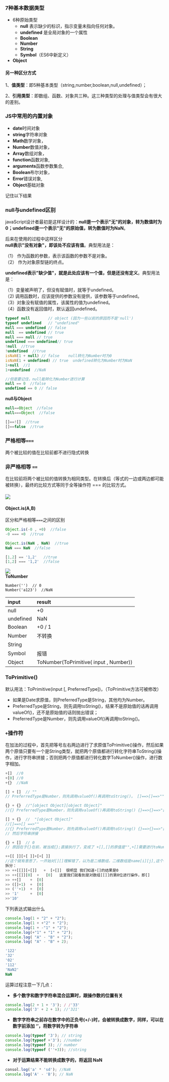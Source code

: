 ### 7种基本数据类型

* 6种原始类型
  * **null** 表示缺少的标识，指示变量未指向任何对象。
  * **undefined** 是全局对象的一个属性
  * **Boolean**
  * **Number**
  * **String**
  * **Symbol**（ES6中新定义）
* **Object**

#### 另一种区分方式

1、**值类型**：即5种基本类型（string,number,boolean,null,undefined）；

2、**引用类型**：即数组、函数、对象共三种。这三种类型的处理与值类型会有很大的差别。

### JS中常用的内置对象

* **date**时间对象
* **string**字符串对象
* **Math**数学对象，
* **Number**数值对象，
* **Array**数组对象，
* **function**函数对象,
* **arguments**函数参数集合,
* **Boolean**布尔对象，
* **Error**错误对象,
* **Object**基础对象

记住以下结果

### **null与undefined区别**

javaScript设计者最初是这样设计的：**null是一个表示"无"的对象，转为数值时为0；undefined是一个表示"无"的原始值，转为数值时为NaN**。

后来在使用的过程中这样区分  
**null表示"没有对象"，即该处不应该有值**。典型用法是：

（1） 作为函数的参数，表示该函数的参数不是对象。  
（2） 作为对象原型链的终点。

**undefined表示"缺少值"，就是此处应该有一个值，但是还没有定义**。典型用法是：

（1）变量被声明了，但没有赋值时，就等于undefined。  
（2\) 调用函数时，应该提供的参数没有提供，该参数等于undefined。  
（3）对象没有赋值的属性，该属性的值为undefined。  
（4）函数没有返回值时，默认返回undefined。

```js
typeof null        // object (因为一些以前的原因而不是'null')
typeof undefined   // "undefined"
null === undefined // false
null  == undefined // true
null === null // true
undefined === undefined// true
!null  //true
!undefined  //true
isNaN(1 + null) // false    null转化为Number时为0
isNaN(1 + undefined) // true  undefined转化为Number时为NaN
1+null  //1
1+undefined  //NaN

//但是要记住，null能转化为Number进行计算
null == 0  //false
undefined == 0 // false
```

**null与Object**

```js
null==Object  //false
null===Object  //false
```

```js
[]==![]  //true
[]==false  //true
```

### 严格相等`===`

两个被比较的值在比较前都不进行隐式转换

### 非严格相等 `==`

在比较前将两个被比较的值转换为相同类型。在转换后（等式的一边或两边都可能被转换），最终的比较方式等同于全等操作符 === 的比较方式。

#### ![](/assets/==.png)

#### Object.is\(A,B\)

区分和严格相等`===`之间的区别

```js
Object.is(-0 , +0)  //false
-0 === +0  //true

Object.is(NaN , NaN)  //true
NaN === NaN  //false

[1,2] == '1,2'   //true
[1,2] === '1,2'  //false
```

![](/assets/===.png)  
**ToNumber**

```
Number('')  // 0
Number('a123')  //NaN
```

| input | result |
| :--- | :--- |
| null | +0 |
| undefined | NaN |
| Boolean | +0 / 1 |
| Number | 不转换 |
| String |  |
| Symbol | 报错 |
| Object | ToNumber\(ToPrimitive\( input , Number\)\) |

### ToPrimitive\(\)

默认用法：ToPrimitive\(input \[, PreferredType\]\)，（ToPrimitive方法可被修改）

* 如果是Date求原值，则PreferredType是String，其他均为Number。
* PreferredType是String，则先调用toString\(\)，结果不是原始值的话再调用valueOf\(\)，还不是原始值的话则抛出错误；
* PreferredType是Number，则先调用valueOf\(\)再调用toString\(\)。

### `+`操作符

在加法的过程中，首先把等号左右两边进行了求原值ToPrimitive\(\)操作，然后如果两个原值只要有一个是String类型，就把两个原值都进行转化字符串ToString\(\)操作，进行字符串拼接；否则把两个原值都进行转化数字ToNumber\(\)操作，进行数字相加。

```js
+[]  //0
+[0] //0
+{}  //NaN

[] + []  // ""
// PreferredType是Number，则先调用valueOf()再调用toString()。 []==>[]==>""

{} + {}  //"[object Object][object Object]"
//{} PreferredType是Number，则先调用valueOf()再调用toString() {}==>{}==>"[object Object]"

[] + {}  //  "[object Object]"
//[]==>[] ==>""
//{} PreferredType是Number，则先调用valueOf()再调用toString() {}==>{}==>"[object Object]"
// 然后字符串拼接

{} + []  // 0
// 原因在于{}在前，被当成{};直接执行了，变成了 +[],[]的原值是"",+[]需要进行toNumber转换变成了0 ，最后结果为0

++[[ ]][+[ ]]+[+[ ]]
//这个就有意思了，一开始对[][]理解错了，以为是二维数组，二维数组是name[i][j],这个才是对二维数组的调用，[][]是对前面那个一维数组的调用，数组名就是第一个[].
拆分：
>> ++[[]][+[]]   +  [+[]]  很明显 我们知道+[]的结果是0
>> ++[[]][0]  +   [0]   这里我们就看到是对数组[[]]的第0位进行操作，即[]
>> ++[]    +  [0]
>> ([]+1)  +  [0]
>> (''+1)  +  [0]
>> '1'     +  [0]
>>'10'
```

下列表达式输出什么

```js
console.log(1 + "2" + "2");
console.log(1 + +"2" + "2");
console.log(1 + -"1" + "2");
console.log(+"1" + "1" + "2");
console.log( "A" - "B" + "2");
console.log( "A" - "B" + 2);
```

```js
'122'
'32'
'02'
'112'
'NaN2'
NaN
```

运算过程注意一下几点：

* **多个数字和数字字符串混合运算时，跟操作数的位置有关**

```js
console.log(2 + 1 + '3'); / /'33'
console.log('3' + 2 + 1); //'321'
```

* **数字字符串之前存在数字中的正负号\(+/-\)时，会被转换成数字，同样，可以在数字前添加 ‘’，将数字转为字符串**

```js
console.log(typeof '3'); // string
console.log(typeof +'3'); //number
console.log(typeof 3); // number
console.log(typeof (''+3)); //string
```

* **对于运算结果不能转换成数字的，将返回 NaN**

```js
consol.log('a' * 'sd'); //NaN
console.log('A' - 'B'); // NaN
```



